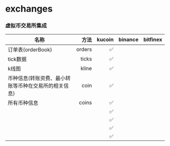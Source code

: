 # exchanges
### 虚拟币交易所集成

| 名称 | 方法  |  kucoin  | binance | bitfinex |
| --------   | -----:  |   -----:  |  :----: | --------   |
| 订单表(orderBook) | orders | ✅ |  |  |
| tick数据 | ticks | ✅ |  |  |
| k线图 | kline | ✅ |  |  |
| 币种信息(转账资费、最小转账等币种在交易所的相关信息) |coin | ✅ |  |  |
| 所有币种信息 |coins | ✅ | |  |
|  | | ✅ | |  |
|  | | ✅ | |  |
|  | | ✅ | |  |
|  | | ✅ | |  |

